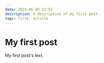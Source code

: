```yaml
---
date: 2024-06-09 22:52
description: A description of my first post.
tags: first, article
---
```

# My first post

My first post's text.